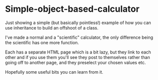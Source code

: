 # Simple-object-based-calculator

Just showing a simple (but basically pointless!) example of how you can use inheritance to build an offshoot of a class.

I've made a normal and a "scientific" calculator, the only difference being the scientific has one more function.

Each has a separate HTML page which is a bit lazy, but they link to each other and if you use them you'll see they post to themselves rather than going off to another page, and they preselect your chosen values etc.

Hopefully some useful bits you can learn from it.
